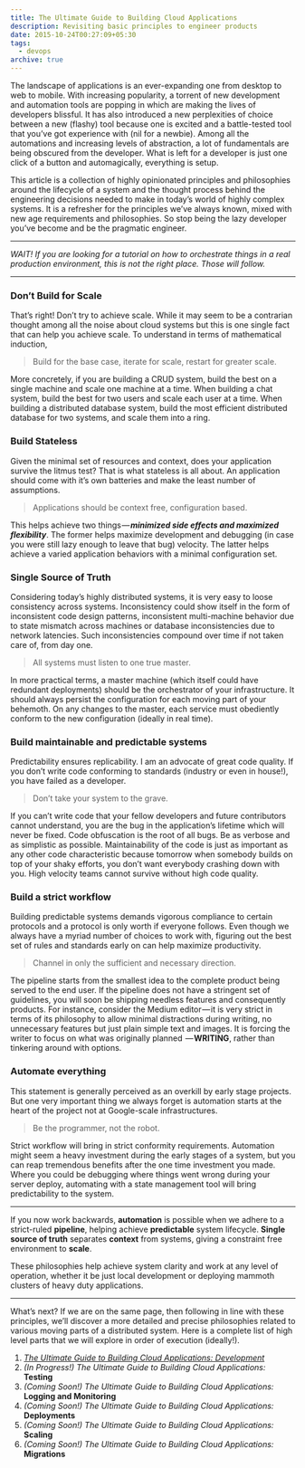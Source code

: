 ```yaml
---
title: The Ultimate Guide to Building Cloud Applications
description: Revisiting basic principles to engineer products
date: 2015-10-24T00:27:09+05:30
tags:
  - devops
archive: true
---
```


The landscape of applications is an ever-expanding one from desktop to web to mobile.
With increasing popularity, a torrent of new development and automation tools are
popping in which are making the lives of developers blissful. It has also introduced
a new perplexities of choice between a new (flashy) tool because one is excited
and a battle-tested tool that you’ve got experience with (nil for a newbie). Among
all the automations and increasing levels of abstraction, a lot of fundamentals
are being obscured from the developer. What is left for a developer is just one
click of a button and automagically, everything is setup.

This article is a collection of highly opinionated principles and philosophies
around the lifecycle of a system and the thought process behind the engineering
decisions needed to make in today’s world of highly complex systems. It is a
refresher for the principles we’ve always known, mixed with new age requirements
and philosophies. So stop being the lazy developer you’ve become and be the
pragmatic engineer.

---

_WAIT! If you are looking for a tutorial on how to orchestrate things in a real
production environment, this is not the right place. Those will follow._

---

### Don’t Build for Scale

That’s right! Don’t try to achieve scale. While it may seem to be a contrarian
thought among all the noise about cloud systems but this is one single fact that
can help you achieve scale. To understand in terms of mathematical induction,

> Build for the base case, iterate for scale, restart for greater scale.

More concretely, if you are building a CRUD system, build the best on a single
machine and scale one machine at a time. When building a chat system, build the
best for two users and scale each user at a time. When building a distributed
database system, build the most efficient distributed database for two systems,
and scale them into a ring.

### Build Stateless

Given the minimal set of resources and context, does your application survive the
litmus test? That is what stateless is all about. An application should come with
it’s own batteries and make the least number of assumptions.

> Applications should be context free, configuration based.

This helps achieve two things — **_minimized side effects and maximized flexibility_**.
The former helps maximize development and debugging (in case you were still lazy
enough to leave that bug) velocity. The latter helps achieve a varied application
behaviors with a minimal configuration set.

### Single Source of Truth

Considering today’s highly distributed systems, it is very easy to loose consistency
across systems. Inconsistency could show itself in the form of inconsistent code
design patterns, inconsistent multi-machine behavior due to state mismatch across
machines or database inconsistencies due to network latencies. Such inconsistencies
compound over time if not taken care of, from day one.

> All systems must listen to one true master.

In more practical terms, a master machine (which itself could have redundant
deployments) should be the orchestrator of your infrastructure. It should always
persist the configuration for each moving part of your behemoth. On any changes
to the master, each service must obediently conform to the new configuration
(ideally in real time).

### Build maintainable and predictable systems

Predictability ensures replicability. I am an advocate of great code quality. If
you don’t write code conforming to standards (industry or even in house!), you
have failed as a developer.

> Don’t take your system to the grave.

If you can’t write code that your fellow developers and future contributors cannot
understand, you are the bug in the application’s lifetime which will never be fixed.
Code obfuscation is the root of all bugs. Be as verbose and as simplistic as possible.
Maintainability of the code is just as important as any other code characteristic
because tomorrow when somebody builds on top of your shaky efforts, you don’t want
everybody crashing down with you. High velocity teams cannot survive without high
code quality.

### Build a strict workflow

Building predictable systems demands vigorous compliance to certain protocols and
a protocol is only worth if everyone follows. Even though we always have a myriad
number of choices to work with, figuring out the best set of rules and standards
early on can help maximize productivity.

> Channel in only the sufficient and necessary direction.

The pipeline starts from the smallest idea to the complete product being served
to the end user. If the pipeline does not have a stringent set of guidelines, you
will soon be shipping needless features and consequently products. For instance,
consider the Medium editor — it is very strict in terms of its philosophy to allow
minimal distractions during writing, no unnecessary features but just plain simple
text and images. It is forcing the writer to focus on what was originally planned 
— **WRITING**, rather than tinkering around with options.

### Automate everything

This statement is generally perceived as an overkill by early stage projects. But
one very important thing we always forget is automation starts at the heart of the
project not at Google-scale infrastructures.

> Be the programmer, not the robot.

Strict workflow will bring in strict conformity requirements. Automation might
seem a heavy investment during the early stages of a system, but you can reap
tremendous benefits after the one time investment you made. Where you could be
debugging where things went wrong during your server deploy, automating with a
state management tool will bring predictability to the system.

---

If you now work backwards, **automation** is possible when we adhere to a strict-ruled
**pipeline**, helping achieve **predictable** system lifecycle. **Single source
of truth** separates **context** from systems, giving a constraint free environment
to **scale**.

These philosophies help achieve system clarity and work at any level of operation,
whether it be just local development or deploying mammoth clusters of heavy duty
applications.

---

What’s next? If we are on the same page, then following in line with these
principles, we’ll discover a more detailed and precise philosophies related to
various moving parts of a distributed system. Here is a complete list of high
level parts that we will explore in order of execution (ideally!).

1. [_The Ultimate Guide to Building Cloud Applications: Development_](../2)
2. _(In Progress!) The Ultimate Guide to Building Cloud Applications:_ **Testing**
3. _(Coming Soon!) The Ultimate Guide to Building Cloud Applications:_ **Logging and Monitoring**
4. _(Coming Soon!) The Ultimate Guide to Building Cloud Applications:_ **Deployments**
5. _(Coming Soon!) The Ultimate Guide to Building Cloud Applications:_ **Scaling**
6. _(Coming Soon!) The Ultimate Guide to Building Cloud Applications:_ **Migrations**
